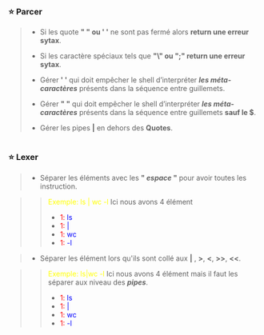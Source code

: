 ### ⭐ Parcer

>- Si les quote **" " ou ' '** ne sont pas fermé alors **return une erreur sytax**.
>
> - Si les caractère spéciaux tels que **"\\" ou ";" return une erreur sytax**.
>
> - Gérer **' '** qui doit empêcher le shell d’interpréter ***les méta-caractères***
présents dans la séquence entre guillemets.
>
> - Gérer **" "** qui doit empêcher le shell d’interpréter ***les méta-caractères***
présents dans la séquence entre guillemets **sauf le $**.
>
> - Gérer les pipes **|** en dehors des **Quotes**.
#
### ⭐ Lexer

> - Séparer les éléments avec les **"  *espace* "** pour avoir toutes les instruction.

> > <span style="color:yellow">Exemple: ls | wc -l</span> Ici nous avons 4 élément 
 > > - <span style="color:red">1:</span><span style="color:blue"> ls</span>
 > > - <span style="color:red">1:</span><span style="color:blue"> |</span>
 > > - <span style="color:red">1:</span><span style="color:blue"> wc</span>
  > > - <span style="color:red">1:</span><span style="color:blue"> -l</span>

> - Séparer les élément lors qu'ils sont collé aux **|** , **>**, **<**, **>>**, **<<**.

> > <span style="color:yellow">Exemple: ls|wc -l</span> Ici nous avons 4 élément mais il faut les séparer aux niveau des ***pipes***.
 > > - <font style="color:red">1:</font><font style="color:blue"> ls</font>
 > > - <span style="color:red">1:</span><span style="color:blue"> |</span>
 > > - <span style="color:red">1:</span><span style="color:blue"> wc</span>
  > > - <span style="color:red">1:</span><span style="color:blue"> -l</span>
#